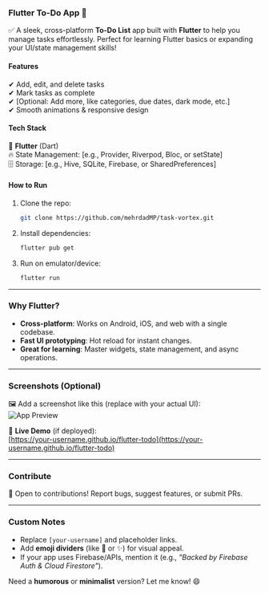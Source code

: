 ### **Flutter To-Do App** 📱  
✅ A sleek, cross-platform **To-Do List** app built with **Flutter** to help you manage tasks effortlessly. Perfect for learning Flutter basics or expanding your UI/state management skills!  

#### **Features**  
✔ Add, edit, and delete tasks  
✔ Mark tasks as complete  
✔ [Optional: Add more, like categories, due dates, dark mode, etc.]  
✔ Smooth animations & responsive design  

#### **Tech Stack**  
📱 **Flutter** (Dart)  
🔥 State Management: [e.g., Provider, Riverpod, Bloc, or setState]  
🗄️ Storage: [e.g., Hive, SQLite, Firebase, or SharedPreferences]  

#### **How to Run**  
1. Clone the repo:  
   ```bash
   git clone https://github.com/mehrdadMP/task-vortex.git
   ```  
2. Install dependencies:  
   ```bash
   flutter pub get
   ```  
3. Run on emulator/device:  
   ```bash
   flutter run
   ```  

---

### **Why Flutter?**  
- **Cross-platform**: Works on Android, iOS, and web with a single codebase.  
- **Fast UI prototyping**: Hot reload for instant changes.  
- **Great for learning**: Master widgets, state management, and async operations.  

---

### **Screenshots (Optional)**  
🖼️ Add a screenshot like this (replace with your actual UI):  
![App Preview](https://via.placeholder.com/300x600?text=To-Do+App+Preview)  

🔗 **Live Demo** (if deployed):  
[https://your-username.github.io/flutter-todo](https://your-username.github.io/flutter-todo)  

---

### **Contribute**  
🤝 Open to contributions! Report bugs, suggest features, or submit PRs.  

---  

### **Custom Notes**  
- Replace `[your-username]` and placeholder links.  
- Add **emoji dividers** (like 📌 or ✨) for visual appeal.  
- If your app uses Firebase/APIs, mention it (e.g., *"Backed by Firebase Auth & Cloud Firestore"*).  

Need a **humorous** or **minimalist** version? Let me know! 😄
